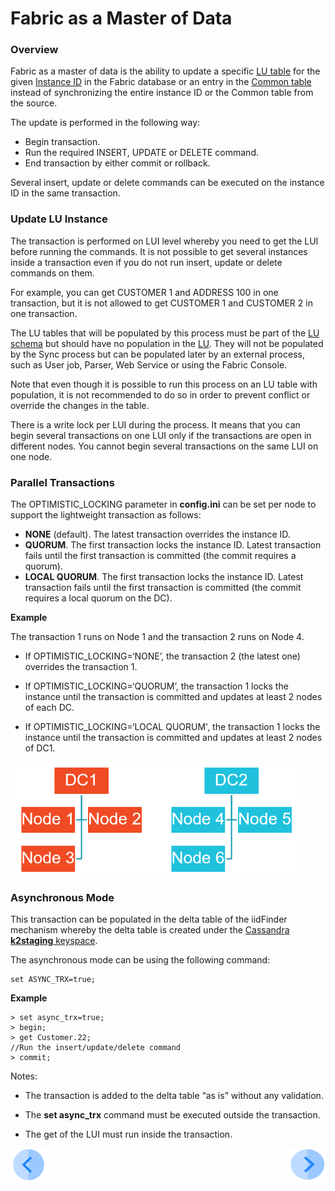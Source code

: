 # Fabric as a Master of Data

### Overview

Fabric as a master of data is the ability to update a specific  [LU table](/articles/06_LU_tables/01_LU_tables_overview.md) for the given [Instance ID](/articles/01_fabric_overview/02_fabric_glossary.md#instance-id) in the Fabric database or an entry in the [Common table](/articles/22_commonDB/01_fabric_commonDB_overview.md) instead of synchronizing the entire instance ID or the Common table from the source. 

The update is performed in the following way:

* Begin transaction.
* Run the required INSERT, UPDATE or DELETE command.
* End transaction by either commit or rollback.

Several insert, update or delete commands can be executed on the instance ID in the same transaction.

### Update LU Instance

The transaction is performed on LUI level whereby you need to get the LUI before running the commands. It is not possible to get several instances inside a transaction even if you do not run insert, update or delete commands on them.

For example, you can get CUSTOMER 1 and ADDRESS 100 in one transaction, but it is not allowed to get CUSTOMER 1 and CUSTOMER 2 in one transaction.

The LU tables that will be populated by this process must be part of the [LU schema](/articles/03_logical_units/03_LU_schema_window.md)  but should have no population in the [LU](/articles/03_logical_units/01_LU_overview.md). They will not be populated by the Sync process but can be populated later by an external process, such as User job, Parser, Web Service or using the Fabric Console.

Note that even though it is possible to run this process on an LU table with population, it is not recommended to do so in order to prevent conflict or override the changes in the table. 

There is a write lock per LUI during the process. It means that you can begin several transactions on one LUI only if the transactions are open in different nodes. You cannot begin several transactions on the same LUI on one node. 

### Parallel Transactions

The OPTIMISTIC_LOCKING parameter in **config.ini** can be set per node to support the lightweight transaction as follows:

- **NONE** (default). The latest transaction overrides the instance ID.
- **QUORUM**. The first transaction locks the instance ID. Latest transaction fails until the first transaction is committed (the commit requires a quorum).
- **LOCAL QUORUM**. The first transaction locks the instance ID. Latest transaction fails until the first transaction is committed (the commit requires a local quorum on the DC).

**Example**

The transaction 1 runs on Node 1 and the transaction 2 runs on Node 4.

* If OPTIMISTIC_LOCKING=‘NONE’, the transaction 2 (the latest one) overrides the transaction 1.

* If OPTIMISTIC_LOCKING=‘QUORUM’,  the transaction 1 locks the instance until the transaction is committed and updates at least 2 nodes of each DC.

* If OPTIMISTIC_LOCKING=‘LOCAL QUORUM', the transaction 1 locks the instance until the transaction is committed and updates at least 2 nodes of DC1.

<img src="images/23_02_1.PNG" alt="image" style="zoom: 67%;" />

### Asynchronous Mode

This transaction can be populated in the delta table of the iidFinder mechanism whereby the delta table is created under the [Cassandra **k2staging** keyspace](/articles/02_fabric_architecture/06_cassandra_keyspaces_for_fabric.md). 

The asynchronous mode can be using the following command:

~~~
set ASYNC_TRX=true;
~~~

**Example**

~~~
> set async_trx=true;
> begin;
> get Customer.22;
//Run the insert/update/delete command
> commit;
~~~

Notes:

* The transaction is added to the delta table “as is” without any validation.

* The **set async_trx** command must be executed outside the transaction.

* The get of the LUI must run inside the transaction.



[![Previous](/articles/images/Previous.png)](01_fabric_transactions_overview.md)[<img align="right" width="60" height="54" src="/articles/images/Next.png">](03_update_lui_code_examples.md)

